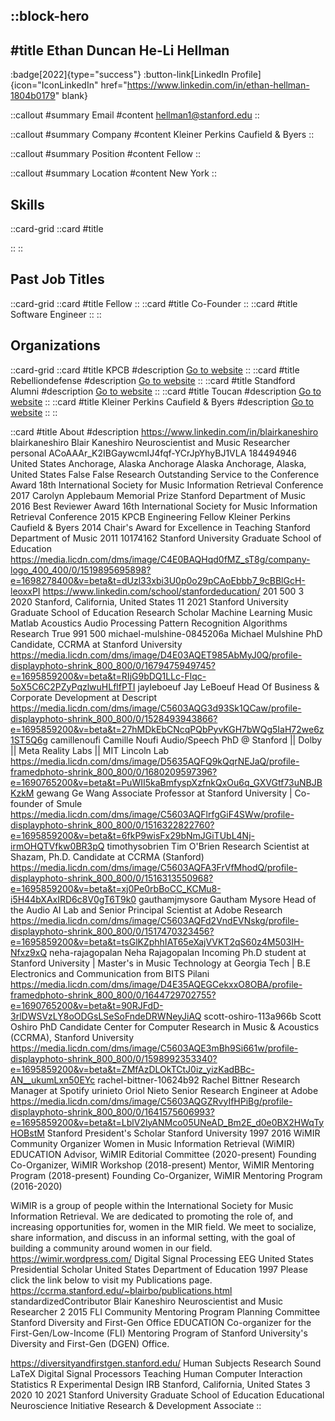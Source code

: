 ::block-hero
---
#title
Ethan Duncan He-Li Hellman
---

:badge[2022]{type="success"}
:button-link[LinkedIn Profile]{icon="IconLinkedIn" href="https://www.linkedin.com/in/ethan-hellman-1804b0179" blank}

::callout
#summary
Email
#content
hellman1@stanford.edu
::

::callout
#summary
Company
#content
Kleiner Perkins Caufield & Byers
::

::callout
#summary
Position
#content
Fellow
::

::callout
#summary
Location
#content
New York
::

## Skills
::card-grid
::card
#title

::
::

## Past Job Titles
::card-grid
::card
#title
Fellow
::
::card
#title
Co-Founder
::
::card
#title
Software Engineer
::
::

## Organizations
::card-grid
::card
#title
KPCB
#description
[Go to website](kleinerperkins.com)
::
::card
#title
Rebelliondefense
#description
[Go to website](rebelliondefense.com)
::
::card
#title
Standford Alumni
#description
[Go to website](stanfordalumni.org)
::
::card
#title
Toucan
#description
[Go to website](toucan.events)
::
::card
#title
Kleiner Perkins Caufield & Byers
#description
[Go to website](kpcb.com)
::
::

::card
#title
About
#description
https://www.linkedin.com/in/blairkaneshiro blairkaneshiro Blair Kaneshiro Neuroscientist and Music Researcher personal ACoAAAr_K2IBGaywcmIJ4fqf-YCrJpYhyBJ1VLA 184494946 United States Anchorage, Alaska Anchorage Alaska Anchorage, Alaska, United States False False Research Outstanding Service to the Conference Award 18th International Society for Music Information Retrieval Conference 2017 Carolyn Applebaum Memorial Prize Stanford Department of Music 2016 Best Reviewer Award 16th International Society for Music Information Retrieval Conference 2015 KPCB Engineering Fellow Kleiner Perkins Caufield & Byers 2014 Chair's Award for Excellence in Teaching Stanford Department of Music 2011 10174162 Stanford University Graduate School of Education https://media.licdn.com/dms/image/C4E0BAQHqd0fMZ_sT8g/company-logo_400_400/0/1519895695898?e=1698278400&v=beta&t=dUzl33xbi3U0p0o29pCAoEbbb7_9cBBlGcH-leoxxPI https://www.linkedin.com/school/stanfordeducation/ 201 500 3 2020 Stanford, California, United States 11 2021 Stanford University Graduate School of Education Research Scholar Machine Learning Music Matlab Acoustics Audio Processing Pattern Recognition Algorithms Research True 991 500 michael-mulshine-0845206a Michael Mulshine PhD Candidate, CCRMA at Stanford University https://media.licdn.com/dms/image/D4E03AQET985AbMyJ0Q/profile-displayphoto-shrink_800_800/0/1679475949745?e=1695859200&v=beta&t=RIjG9bDQ1LLc-Flqc-5oX5C6C2PZyPqzlwuHLflfPTI jayleboeuf Jay LeBoeuf Head Of Business & Corporate Development at Descript https://media.licdn.com/dms/image/C5603AQG3d93Sk1QCaw/profile-displayphoto-shrink_800_800/0/1528493943866?e=1695859200&v=beta&t=27hMDkEbCNcqPQbPyvKGH7bWQg5IaH72we6z1ST5Q6g camillenoufi Camille Noufi Audio/Speech PhD @ Stanford || Dolby || Meta Reality Labs || MIT Lincoln Lab https://media.licdn.com/dms/image/D5635AQFQ9kQqrNEJaQ/profile-framedphoto-shrink_800_800/0/1680209597396?e=1690765200&v=beta&t=PuWII5kaBmfyspXzfnkQxOu6q_GXVGtf73uNBJBKzkM gewang Ge Wang Associate Professor at Stanford University | Co-founder of Smule https://media.licdn.com/dms/image/C5603AQFlrfgGiF4SWw/profile-displayphoto-shrink_800_800/0/1516322822760?e=1695859200&v=beta&t=6fkP9wisFx29bNmJGiTUbL4Nj-irmOHQTVfkw0BR3pQ timothysobrien Tim O'Brien Research Scientist at Shazam, Ph.D. Candidate at CCRMA (Stanford) https://media.licdn.com/dms/image/C5603AQFA3FrVfMhodQ/profile-displayphoto-shrink_800_800/0/1516313550968?e=1695859200&v=beta&t=xj0Pe0rbBoCC_KCMu8-i5H44bXAxIRD6c8V0gT6T9k0 gauthamjmysore Gautham Mysore Head of the Audio AI Lab and Senior Principal Scientist at Adobe Research https://media.licdn.com/dms/image/C5603AQFd2VndEVNskg/profile-displayphoto-shrink_800_800/0/1517470323456?e=1695859200&v=beta&t=tsGlKZphhIAT65eXajVVKT2qS60z4M503IH-Nfxz9xQ neha-rajagopalan Neha Rajagopalan Incoming Ph.D student at Stanford University | Master's in Music Technology at Georgia Tech | B.E Electronics and Communication from BITS Pilani https://media.licdn.com/dms/image/D4E35AQEGCekxxO8OBA/profile-framedphoto-shrink_800_800/0/1644729702755?e=1690765200&v=beta&t=90RJFdD-3rlDWSVzLY8oODGsLSeSoFndeDRWNeyJiAQ scott-oshiro-113a966b Scott Oshiro PhD Candidate Center for Computer Research in Music & Acoustics (CCRMA), Stanford University https://media.licdn.com/dms/image/C5603AQE3mBh9Si661w/profile-displayphoto-shrink_800_800/0/1598992353340?e=1695859200&v=beta&t=ZMfAzDLOkTCtJ0iz_yizKadBBc-AN__ukumLxn50EYc rachel-bittner-10624b92 Rachel Bittner Research Manager at Spotify urinieto Oriol Nieto Senior Research Engineer at Adobe https://media.licdn.com/dms/image/C5603AQGZRvyIfHPiBg/profile-displayphoto-shrink_800_800/0/1641575606993?e=1695859200&v=beta&t=LblV2lyANMco05UNeAD_Bm2E_d0e0BX2HWqTyHOBstM Stanford President's Scholar Stanford University 1997 2016 WiMIR Community Organizer Women in Music Information Retrieval (WiMIR) EDUCATION Advisor, WiMIR Editorial Committee (2020-present)
Founding Co-Organizer, WiMIR Workshop (2018-present)
Mentor, WiMIR Mentoring Program (2018-present)
Founding Co-Organizer, WiMIR Mentoring Program (2016-2020)

WiMIR is a group of people within the International Society for Music Information Retrieval. We are dedicated to promoting the role of, and increasing opportunities for, women in the MIR field. We meet to socialize, share information, and discuss in an informal setting, with the goal of building a community around women in our field. https://wimir.wordpress.com/ Digital Signal Processing EEG United States Presidential Scholar United States Department of Education 1997 Please click the link below to visit my Publications page. https://ccrma.stanford.edu/~blairbo/publications.html standardizedContributor Blair Kaneshiro Neuroscientist and Music Researcher 2 2015 FLI Community Mentoring Program Planning Committee Stanford Diversity and First-Gen Office EDUCATION Co-organizer for the First-Gen/Low-Income (FLI) Mentoring Program of Stanford University's Diversity and First-Gen (DGEN) Office. 

https://diversityandfirstgen.stanford.edu/ Human Subjects Research Sound LaTeX Digital Signal Processors Teaching Human Computer Interaction Statistics R Experimental Design IRB Stanford, California, United States 3 2020 10 2021 Stanford University Graduate School of Education Educational Neuroscience Initiative Research & Development Associate
::
